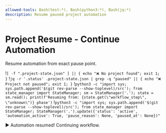 ```yaml
---
allowed-tools: Bash(test:*), Bash(python3:*), Bash(jq:*)
description: Resume paused project automation
---
```


# Project Resume - Continue Automation

Resume automation from exact pause point.

!`[ -f ".project-state.json" ] || { echo "❌ No project found"; exit 1; }`
!`jq -r '.status' .project-state.json | grep -q "paused" || { echo "❌ Project not paused"; exit 1; }`
!`python3 -c "import sys; sys.path.append('$(git rev-parse --show-toplevel)/src'); from state_manager import StateManager; sm = StateManager('.'); state = sm.read(); print(f'Resuming from: {state.get(\"workflow_step\", \"unknown\")} phase')`
!`python3 -c "import sys; sys.path.append('$(git rev-parse --show-toplevel)/src'); from state_manager import StateManager; StateManager('.').update({'status': 'active', 'automation_active': True, 'pause_reason': None, 'paused_at': None})"`

▶️  Automation resumed! Continuing workflow.